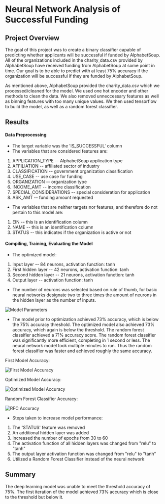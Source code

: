 # Neural Network Analysis of Successful Funding

## Project Overview

The goal of this project was to create a binary classifier capable of predicting whether applicants will be successful if funded by AlphabetSoup. All of the organizations included in the charity_data.csv provided by AlphabetSoup have received funding from AlphabetSoup at some point in time. Our goal is to be able to predict with at least 75% accuracy if the organization will be successful if they are funded by AlphabetSoup.

As mentioned above, AlphabetSoup provided the charity_data.csv which we processed/cleaned for the model. We used one hot encoder and other methods to clean the data. We also removed unneccessary features as well as binning features with too many unique values. We then used tensorflow to build the model, as well as a random forest classifier.

## Results

#### Data Preprocessing

- The target variable was the 'IS_SUCCESSFUL' column
- The variables that are considered features are:
1. APPLICATION_TYPE -- AlphabetSoup application type
2. AFFILIATION -- affiliated sector of industry
3. CLASSIFICATION -- government organization classification
4. USE_CASE -- use case for funding
5. ORGANIZATION -- organization type
6. INCOME_AMT -- income classification
7. SPECIAL_CONSIDERATIONS -- special consideration for application
8. ASK_AMT -- funding amount requested

- The variables that are neither targets nor features, and therefore do not pertain to this model are:
1. EIN -- this is an identification column
2. NAME -- this is an identification column
3. STATUS -- this indicates if the organization is active or not

#### Compiling, Training, Evaluating the Model

- The optimized model:
1. Input layer -- 84 neurons, activation function: tanh
2. First hidden layer -- 42 neurons, activation function: tanh
3. Second hidden layer -- 21 neurons, activation function: tanh
4. Output layer -- activation function: tanh

- The number of neurons was selected based on rule of thumb, for basic neural networks designate two to three times the amount of neurons in the hidden layer as the number of inputs.

![Model Parameters](https://user-images.githubusercontent.com/88804543/147158671-8d4c0db7-f44d-40e0-8566-6c7997f0bbd6.png)

- The model prior to optimization achieved 73% accuracy, which is below the 75% accuracy threshold. The optimized model also achieved 73% accuracy, which again is below the threshold. The random forest classifier achieved a 71% accuracy score. The random forest classifier was significantly more efficient, completing in 1 second or less. The neural network model took multiple minutes to run. Thus the random forest classifier was faster and achieved roughly the same accuracy.


First Model Accuracy:

![First Model Accuracy](https://user-images.githubusercontent.com/88804543/147027289-d8ce4701-0466-44b9-a85e-df56abb32744.png)


Optimized Model Accuracy:

![Optimized Model Accuracy](https://user-images.githubusercontent.com/88804543/147158619-d793e670-00eb-4b50-95db-527d5065afda.png)


Random Forest Classifier Accuracy:

![RFC Accuracy](https://user-images.githubusercontent.com/88804543/147027343-8c46ce24-023f-4778-9da8-a0c3c0b119fb.png)


- Steps taken to increase model performance:
1. The 'STATUS' feature was removed
2. An additional hidden layer was added
3. Increased the number of epochs from 30 to 60
4. The activation function of all hidden layers was changed from "relu" to "tanh"
5. The output layer activation function was changed from "relu" to "tanh"
6. Utilized a Random Forest Classifier instead of the neural network

## Summary

The deep learning model was unable to meet the threshold accuracy of 75%. The first iteration of the model achieved 73% accuracy which is close to the threshold but below it. 













